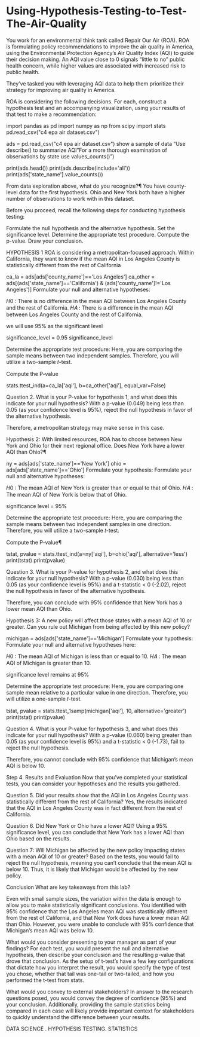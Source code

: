 # Using-Hypothesis-Testing-to-Test-The-Air-Quality
You work for an environmental think tank called Repair Our Air (ROA). ROA is formulating policy recommendations to improve the air quality in America, using the Environmental Protection Agency’s Air Quality Index (AQI) to guide their decision making. An AQI value close to 0 signals “little to no” public health concern, while higher values are associated with increased risk to public health.

They’ve tasked you with leveraging AQI data to help them prioritize their strategy for improving air quality in America.

ROA is considering the following decisions. For each, construct a hypothesis test and an accompanying visualization, using your results of that test to make a recommendation:

import pandas as pd
import numpy as np
from scipy import stats
pd.read_csv("c4 epa air dataset.csv")

ads = pd.read_csv("c4 epa air dataset.csv")
show a sample of data “Use describe() to summarize AQI”For a more thorough examination of observations by state use values_counts()”)

print(ads.head())
print(ads.describe(include='all'))
print(ads['state_name'].value_counts())



From data exploration above, what do you recognize?¶ You have county-level data for the first hypothesis. Ohio and New York both have a higher number of observations to work with in this dataset.

Before you proceed, recall the following steps for conducting hypothesis testing:

Formulate the null hypothesis and the alternative hypothesis. Set the significance level. Determine the appropriate test procedure. Compute the p-value. Draw your conclusion.

HYPOTHESIS 1
ROA is considering a metropolitan-focused approach. Within California, they want to know if the mean AQI in Los Angeles County is statistically different from the rest of California

ca_la = ads[ads['county_name']=='Los Angeles']
ca_other = ads[(ads['state_name']=='California') & (ads['county_name']!='Los Angeles')]
Formulate your null and alternative hypotheses:

𝐻0 : There is no difference in the mean AQI between Los Angeles County and the rest of California. 𝐻𝐴 : There is a difference in the mean AQI between Los Angeles County and the rest of California.

we will use 95% as the significant level

significance_level = 0.95
significance_level

Determine the appropriate test procedure: Here, you are comparing the sample means between two independent samples. Therefore, you will utilize a two-sample 𝑡-test.

Compute the P-value

stats.ttest_ind(a=ca_la['aqi'], b=ca_other['aqi'], equal_var=False)

Question 2. What is your P-value for hypothesis 1, and what does this indicate for your null hypothesis? With a p-value (0.049) being less than 0.05 (as your confidence level is 95%), reject the null hypothesis in favor of the alternative hypothesis.

Therefore, a metropolitan strategy may make sense in this case.

Hypothesis 2:
With limited resources, ROA has to choose between New York and Ohio for their next regional office. Does New York have a lower AQI than Ohio?¶

ny = ads[ads['state_name']=='New York']
ohio = ads[ads['state_name']=='Ohio']
Formulate your hypothesis: Formulate your null and alternative hypotheses:

𝐻0 : The mean AQI of New York is greater than or equal to that of Ohio. 𝐻𝐴 : The mean AQI of New York is below that of Ohio.

significance level = 95%

Determine the appropriate test procedure: Here, you are comparing the sample means between two independent samples in one direction. Therefore, you will utilize a two-sample 𝑡-test.

Compute the P-value¶

tstat, pvalue = stats.ttest_ind(a=ny['aqi'], b=ohio['aqi'], alternative='less')
print(tstat)
print(pvalue)

Question 3.
What is your P-value for hypothesis 2, and what does this indicate for your null hypothesis? With a p-value (0.030) being less than 0.05 (as your confidence level is 95%) and a t-statistic < 0 (-2.02), reject the null hypothesis in favor of the alternative hypothesis.

Therefore, you can conclude with 95% confidence that New York has a lower mean AQI than Ohio.

Hypothesis 3:
A new policy will affect those states with a mean AQI of 10 or greater. Can you rule out Michigan from being affected by this new policy?

michigan = ads[ads['state_name']=='Michigan']
Formulate your hypothesis: Formulate your null and alternative hypotheses here:

𝐻0 : The mean AQI of Michigan is less than or equal to 10. 𝐻𝐴 : The mean AQI of Michigan is greater than 10.

significance level remains at 95%

Determine the appropriate test procedure: Here, you are comparing one sample mean relative to a particular value in one direction. Therefore, you will utilize a one-sample 𝑡-test.

tstat, pvalue = stats.ttest_1samp(michigan['aqi'], 10, alternative='greater')
print(tstat)
print(pvalue)

Question 4.
What is your P-value for hypothesis 3, and what does this indicate for your null hypothesis? With a p-value (0.060) being greater than 0.05 (as your confidence level is 95%) and a t-statistic < 0 (-1.73), fail to reject the null hypothesis.

Therefore, you cannot conclude with 95% confidence that Michigan’s mean AQI is below 10.

Step 4. Results and Evaluation Now that you’ve completed your statistical tests, you can consider your hypotheses and the results you gathered.

Question 5.
Did your results show that the AQI in Los Angeles County was statistically different from the rest of California? Yes, the results indicated that the AQI in Los Angeles County was in fact different from the rest of California.

Question 6.
Did New York or Ohio have a lower AQI? Using a 95% significance level, you can conclude that New York has a lower AQI than Ohio based on the results.

Question 7:
Will Michigan be affected by the new policy impacting states with a mean AQI of 10 or greater? Based on the tests, you would fail to reject the null hypothesis, meaning you can’t conclude that the mean AQI is below 10. Thus, it is likely that Michigan would be affected by the new policy.

Conclusion
What are key takeaways from this lab?

Even with small sample sizes, the variation within the data is enough to allow you to make statistically significant conclusions. You identified with 95% confidence that the Los Angeles mean AQI was stastitically different from the rest of California, and that New York does have a lower mean AQI than Ohio. However, you were unable to conclude with 95% confidence that Michigan’s mean AQI was below 10.

What would you consider presenting to your manager as part of your findings?
For each test, you would present the null and alternative hypothesis, then describe your conclusion and the resulting p-value that drove that conclusion. As the setup of t-test’s have a few key configurations that dictate how you interpret the result, you would specify the type of test you chose, whether that tail was one-tail or two-tailed, and how you performed the t-test from stats.

What would you convey to external stakeholders?
In answer to the research questions posed, you would convey the degree of confidence (95%) and your conclusion. Additionally, providing the sample statistics being compared in each case will likely provide important context for stakeholders to quickly understand the difference between your results.

DATA SCIENCE . HYPOTHESIS TESTING. STATISTICS
